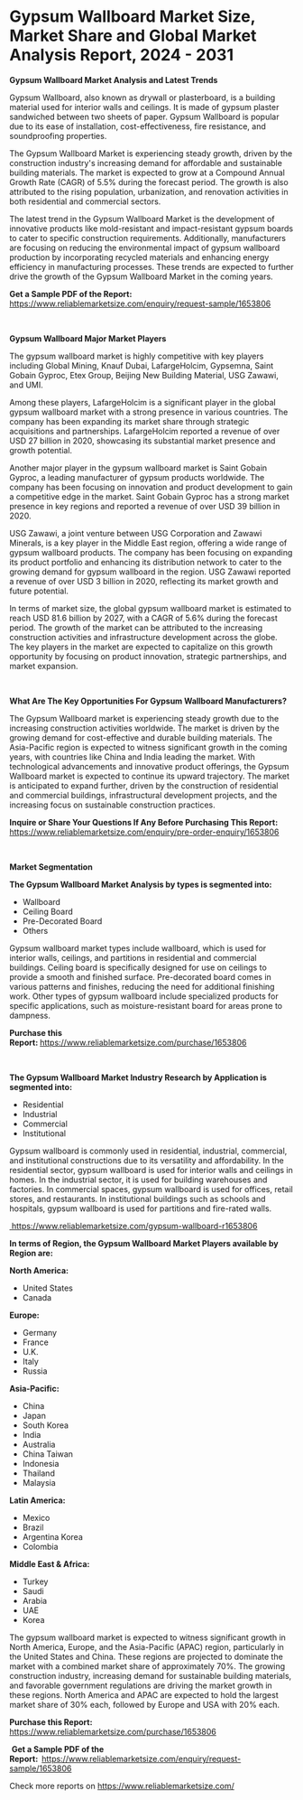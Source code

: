 <p><h1>Gypsum Wallboard Market Size, Market Share and Global Market Analysis Report, 2024 - 2031</h1></p><p><strong>Gypsum Wallboard Market Analysis and Latest Trends</strong></p>
<p><p>Gypsum Wallboard, also known as drywall or plasterboard, is a building material used for interior walls and ceilings. It is made of gypsum plaster sandwiched between two sheets of paper. Gypsum Wallboard is popular due to its ease of installation, cost-effectiveness, fire resistance, and soundproofing properties.</p><p>The Gypsum Wallboard Market is experiencing steady growth, driven by the construction industry's increasing demand for affordable and sustainable building materials. The market is expected to grow at a Compound Annual Growth Rate (CAGR) of 5.5% during the forecast period. The growth is also attributed to the rising population, urbanization, and renovation activities in both residential and commercial sectors.</p><p>The latest trend in the Gypsum Wallboard Market is the development of innovative products like mold-resistant and impact-resistant gypsum boards to cater to specific construction requirements. Additionally, manufacturers are focusing on reducing the environmental impact of gypsum wallboard production by incorporating recycled materials and enhancing energy efficiency in manufacturing processes. These trends are expected to further drive the growth of the Gypsum Wallboard Market in the coming years.</p></p>
<p><strong>Get a Sample PDF of the Report:&nbsp;</strong> <a href="https://www.reliablemarketsize.com/enquiry/request-sample/1653806">https://www.reliablemarketsize.com/enquiry/request-sample/1653806</a></p>
<p>&nbsp;</p>
<p><strong>Gypsum Wallboard Major Market Players</strong></p>
<p><p>The gypsum wallboard market is highly competitive with key players including Global Mining, Knauf Dubai, LafargeHolcim, Gypsemna, Saint Gobain Gyproc, Etex Group, Beijing New Building Material, USG Zawawi, and UMI. </p><p>Among these players, LafargeHolcim is a significant player in the global gypsum wallboard market with a strong presence in various countries. The company has been expanding its market share through strategic acquisitions and partnerships. LafargeHolcim reported a revenue of over USD 27 billion in 2020, showcasing its substantial market presence and growth potential.</p><p>Another major player in the gypsum wallboard market is Saint Gobain Gyproc, a leading manufacturer of gypsum products worldwide. The company has been focusing on innovation and product development to gain a competitive edge in the market. Saint Gobain Gyproc has a strong market presence in key regions and reported a revenue of over USD 39 billion in 2020.</p><p>USG Zawawi, a joint venture between USG Corporation and Zawawi Minerals, is a key player in the Middle East region, offering a wide range of gypsum wallboard products. The company has been focusing on expanding its product portfolio and enhancing its distribution network to cater to the growing demand for gypsum wallboard in the region. USG Zawawi reported a revenue of over USD 3 billion in 2020, reflecting its market growth and future potential.</p><p>In terms of market size, the global gypsum wallboard market is estimated to reach USD 81.6 billion by 2027, with a CAGR of 5.6% during the forecast period. The growth of the market can be attributed to the increasing construction activities and infrastructure development across the globe. The key players in the market are expected to capitalize on this growth opportunity by focusing on product innovation, strategic partnerships, and market expansion.</p></p>
<p>&nbsp;</p>
<p><strong>What Are The Key Opportunities For Gypsum Wallboard Manufacturers?</strong></p>
<p><p>The Gypsum Wallboard market is experiencing steady growth due to the increasing construction activities worldwide. The market is driven by the growing demand for cost-effective and durable building materials. The Asia-Pacific region is expected to witness significant growth in the coming years, with countries like China and India leading the market. With technological advancements and innovative product offerings, the Gypsum Wallboard market is expected to continue its upward trajectory. The market is anticipated to expand further, driven by the construction of residential and commercial buildings, infrastructural development projects, and the increasing focus on sustainable construction practices.</p></p>
<p><strong>Inquire or Share Your Questions If Any Before Purchasing This Report:</strong> <a href="https://www.reliablemarketsize.com/enquiry/pre-order-enquiry/1653806">https://www.reliablemarketsize.com/enquiry/pre-order-enquiry/1653806</a></p>
<p>&nbsp;</p>
<p><strong>Market Segmentation</strong></p>
<p><strong>The Gypsum Wallboard Market Analysis by types is segmented into:</strong></p>
<p><ul><li>Wallboard</li><li>Ceiling Board</li><li>Pre-Decorated Board</li><li>Others</li></ul></p>
<p><p>Gypsum wallboard market types include wallboard, which is used for interior walls, ceilings, and partitions in residential and commercial buildings. Ceiling board is specifically designed for use on ceilings to provide a smooth and finished surface. Pre-decorated board comes in various patterns and finishes, reducing the need for additional finishing work. Other types of gypsum wallboard include specialized products for specific applications, such as moisture-resistant board for areas prone to dampness.</p></p>
<p><strong>Purchase this Report:&nbsp;</strong><a href="https://www.reliablemarketsize.com/purchase/1653806">https://www.reliablemarketsize.com/purchase/1653806</a></p>
<p>&nbsp;</p>
<p><strong>The Gypsum Wallboard Market Industry Research by Application is segmented into:</strong></p>
<p><ul><li>Residential</li><li>Industrial</li><li>Commercial</li><li>Institutional</li></ul></p>
<p><p>Gypsum wallboard is commonly used in residential, industrial, commercial, and institutional constructions due to its versatility and affordability. In the residential sector, gypsum wallboard is used for interior walls and ceilings in homes. In the industrial sector, it is used for building warehouses and factories. In commercial spaces, gypsum wallboard is used for offices, retail stores, and restaurants. In institutional buildings such as schools and hospitals, gypsum wallboard is used for partitions and fire-rated walls.</p></p>
<p><a href="https://www.reliablemarketsize.com/gypsum-wallboard-r1653806">&nbsp;https://www.reliablemarketsize.com/gypsum-wallboard-r1653806</a></p>
<p><strong>In terms of Region, the Gypsum Wallboard Market Players available by Region are:</strong></p>
<p>
    <p> <strong> North America: </strong>
        <ul>
            <li>United States</li>
            <li>Canada</li>
        </ul>
        </p> 
    <p> <strong> Europe: </strong>
        <ul>
            <li>Germany</li>
            <li>France</li>
            <li>U.K.</li>
            <li>Italy</li>
            <li>Russia</li>
        </ul>
        </p> 
    <p> <strong> Asia-Pacific: </strong>
        <ul>
            <li>China</li>
            <li>Japan</li>
            <li>South Korea</li>
            <li>India</li>
            <li>Australia</li>
            <li>China Taiwan</li>
            <li>Indonesia</li>
            <li>Thailand</li>
            <li>Malaysia</li>
        </ul>
        </p> 
    <p> <strong> Latin America: </strong>
        <ul>
            <li>Mexico</li>
            <li>Brazil</li>
            <li>Argentina Korea</li>
            <li>Colombia</li>
        </ul>
        </p> 
    <p> <strong> Middle East & Africa: </strong>
        <ul>
            <li>Turkey</li>
            <li>Saudi</li>
            <li>Arabia</li>
            <li>UAE</li>
            <li>Korea</li>
        </ul>
    </p>
    </p>
<p><p>The gypsum wallboard market is expected to witness significant growth in North America, Europe, and the Asia-Pacific (APAC) region, particularly in the United States and China. These regions are projected to dominate the market with a combined market share of approximately 70%. The growing construction industry, increasing demand for sustainable building materials, and favorable government regulations are driving the market growth in these regions. North America and APAC are expected to hold the largest market share of 30% each, followed by Europe and USA with 20% each.</p></p>
<p><strong>Purchase this Report: </strong><a href="https://www.reliablemarketsize.com/purchase/1653806">https://www.reliablemarketsize.com/purchase/1653806</a></p>
<p>&nbsp;<strong>Get a Sample PDF of the Report:&nbsp;&nbsp;</strong><a href="https://www.reliablemarketsize.com/enquiry/request-sample/1653806">https://www.reliablemarketsize.com/enquiry/request-sample/1653806</a></p>
<p><strong></strong></p>
<p>Check more reports on <a href="https://www.reliablemarketsize.com/">https://www.reliablemarketsize.com/</a></p>